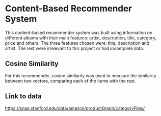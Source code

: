 # Content-Based Recommender System

This content-based recommender system was built using information on different albums with their main features: artist, description, title, category, price and others. 
The three features chosen were: title, description and artist. The rest were irrelevant to this project or had incomplete data. 

## Cosine Similarity
For this recommender, cosine similarity was used to measure the similarity between two vectors, comparing each of the items with the rest. 

## Link to data 
https://snap.stanford.edu/data/amazon/productGraph/categoryFiles/
